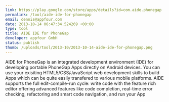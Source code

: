 ```yaml
--- 
link: https://play.google.com/store/apps/details?id=com.aide.phonegap
permalink: /tool/aide-ide-for-phonegap
email: dennis@appfour.com
date: 2013-10-14 06:47:34.524269 +00:00
type: tool
title: AIDE IDE for PhoneGap
developer: appfour GmbH
status: publish
thumb: /uploads/tool/2013-10/2013-10-14-aide-ide-for-phonegap.png
---
```


AIDE for PhoneGap is an integrated development environment (IDE) for developing portable PhoneGap Apps directly on Android devices. You can use your exisiting HTML5/CSS/JavaScript web development skills to build Apps which can be quite easily transfered to various mobile platforms. AIDE supports the full edit-compile-run cycle: write code with the feature rich editor offering advanced features like code completion, real-time error checking, refactoring and smart code navigation, and run your App
